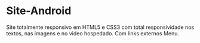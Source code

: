 # Site-Android
Site totalmente responsivo em HTML5 e CSS3 com total responsividade nos textos, nas imagens e no video hospedado.
Com links externos Menu.
